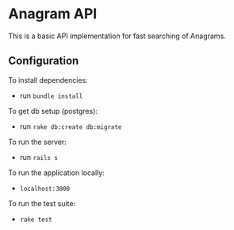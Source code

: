 # Anagram API

This is a basic API implementation for fast searching of Anagrams.

## Configuration

To install dependencies:

* run `bundle install`

To get db setup (postgres):

* run `rake db:create db:migrate`

To run the server:

* run `rails s`

To run the application locally:

* `localhost:3000`

To run the test suite:

* `rake test`


